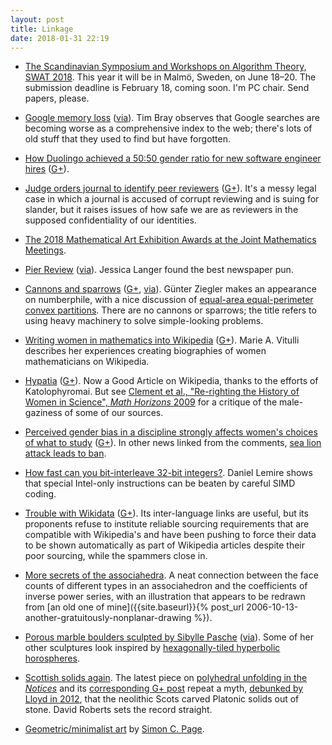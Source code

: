 ```yaml
---
layout: post
title: Linkage
date: 2018-01-31 22:19
---
```

* [The Scandinavian Symposium and Workshops on Algorithm Theory, SWAT 2018](http://csconferences.mah.se/swat2018/index.html). This year it will be in Malmö, Sweden, on June 18–20. The submission deadline is February 18, coming soon. I'm PC chair. Send papers, please.

* [Google memory loss](https://www.tbray.org/ongoing/When/201x/2018/01/15/Google-is-losing-its-memory) ([via](https://news.ycombinator.com/item?id=16153840)). Tim Bray observes that Google searches are becoming worse as a comprehensive index to the web; there's lots of old stuff that they used to find but have forgotten.

* [How Duolingo achieved a 50:50 gender ratio for new software engineer hires](https://www.linkedin.com/pulse/how-duolingo-achieved-5050-gender-ratio-new-software-engineer-sohn/) ([G+](https://web.archive.org/web/20190210074141/https://plus.google.com/100003628603413742554/posts/N59QzMYmUQ8)).

* [Judge orders journal to identify peer reviewers](http://retractionwatch.com/2018/01/19/judge-orders-journal-identify-peer-reviewers-crossfit-lawyer/) ([G+](https://web.archive.org/web/20190210074104/https://plus.google.com/100003628603413742554/posts/9mwZT631yUw)). It's a messy legal case in which a journal is accused of corrupt reviewing and is suing for slander, but it raises issues of how safe we are as reviewers in the supposed confidentiality of our identities.

* [The 2018 Mathematical Art Exhibition Awards at the Joint Mathematics Meetings](http://www.ams.org/news?news_id=4011).

* [Pier Review](https://twitter.com/DrJessicaLanger/status/952231957517295616) ([via](http://retractionwatch.com/2018/01/20/weekend-reads-scientists-respond-badly-criticism-hidden-retractions-journal-cancels-issue/)). Jessica Langer found the best newspaper pun.

* [Cannons and sparrows](https://www.youtube.com/watch?v=5SfXqTENV_Q) ([G+](https://web.archive.org/web/20190210073912/https://plus.google.com/100003628603413742554/posts/QE2yHhbNYM7), [via](https://web.archive.org/web/20190210073934/https://plus.google.com/113862074718836293294/posts/hF5UtChr4uE)). Günter Ziegler makes an appearance on numberphile, with a nice discussion of [equal-area equal-perimeter convex partitions](https://arxiv.org/pdf/1202.5504). There are no cannons or sparrows; the title refers to using heavy machinery to solve simple-looking problems.

* [Writing women in mathematics into Wikipedia](https://arxiv.org/abs/1710.11103) ([G+](https://web.archive.org/web/20190210073846/https://plus.google.com/100003628603413742554/posts/8K944L4YPSP)). Marie A. Vitulli describes her experiences creating biographies of women mathematicians on Wikipedia.

* [Hypatia](https://en.wikipedia.org/wiki/Hypatia) ([G+](https://web.archive.org/web/20190210073812/https://plus.google.com/100003628603413742554/posts/Ubu6Jd6Gsfa)). Now a Good Article on Wikipedia, thanks to the efforts of Katolophyromai. But see [Clement et al., "Re-righting the History of Women in Science", _Math Horizons_ 2009](https://www.jstor.org/stable/25678817) for a critique of the male-gaziness of some of our sources.

* [Perceived gender bias in a discipline strongly affects women's choices of what to study](https://www.insidehighered.com/news/2018/01/25/study-finds-given-disciplines-perceived-gender-bias-not-math-biggest-predictor) ([G+](https://web.archive.org/web/20190210073712/https://plus.google.com/100003628603413742554/posts/YhgabmRhMZk)). In other news linked from the comments, [sea lion attack leads to ban](http://www.latimes.com/local/lanow/la-me-ln-third-sea-lion-attack-san-francisco-20171215-story.html).

* [How fast can you bit-interleave 32-bit integers?](https://lemire.me/blog/2018/01/09/how-fast-can-you-bit-interleave-32-bit-integers-simd-edition/). Daniel Lemire shows that special Intel-only instructions can be beaten by careful SIMD coding.

* [Trouble with Wikidata](https://www.theregister.co.uk/2015/12/08/wikidata_special_report/) ([G+](https://web.archive.org/web/20190210073620/https://plus.google.com/100003628603413742554/posts/GKSj1U84n78)). Its inter-language links are useful, but its proponents refuse to institute reliable sourcing requirements that are compatible with Wikipedia's and have been pushing to force their data to be shown automatically as part of Wikipedia articles despite their poor sourcing, while the spammers close in.

* [More secrets of the associahedra](https://web.archive.org/web/20180519000918/https://plus.google.com/+johncbaez999/posts/A8sQSPmETHk). A neat connection between the face counts of different types in an associahedron and the coefficients of inverse power series, with an illustration that appears to be redrawn from [an old one of mine]({{site.baseurl}}{% post_url 2006-10-13-another-gratuitously-nonplanar-drawing %}).

* [Porous marble boulders sculpted by Sibylle Pasche](http://www.thisiscolossal.com/2018/01/porous-boulder-like-sculptures-chiseled-from-italian-marble-by-sibylle-pasche/) ([via](https://web.archive.org/web/20190210073514/https://plus.google.com/+Colossal/posts/XvRCSRm8JvK)). Some of her other sculptures look inspired by [hexagonally-tiled hyperbolic horospheres](https://en.wikipedia.org/wiki/Hexagonal_tiling_honeycomb).

* [Scottish solids again](https://web.archive.org/web/20190218083238/https://plus.google.com/100003628603413742554/posts/ZJ7PZFTiCG2). The latest piece on [polyhedral unfolding in the _Notices_](http://bit.ly/2Eeci1w) and its [corresponding G+ post](https://web.archive.org/web/20190218083328/https://plus.google.com/+AmsOrg/posts/FFaFD8LQ7Ld) repeat a myth, [debunked by Lloyd in 2012](https://doi.org/10.1080/17498430.2012.670845), that the neolithic Scots carved Platonic solids out of stone. David Roberts sets the record straight.

* [Geometric/minimalist art](http://blog.excites.co.uk/post/164785963192/cuben) by [Simon C. Page](http://excites.co.uk/).